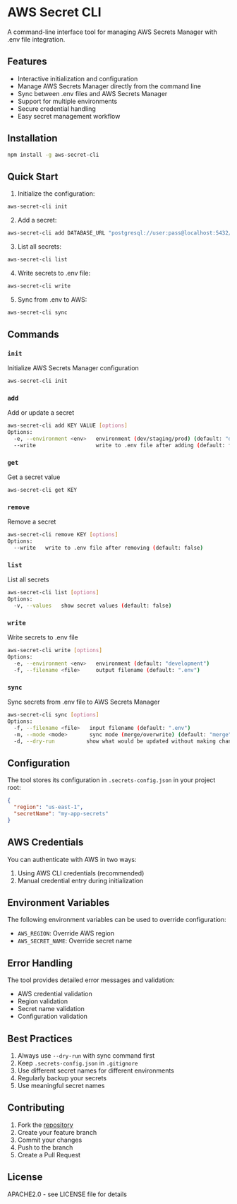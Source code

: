 # AWS Secret CLI

A command-line interface tool for managing AWS Secrets Manager with .env file integration.

## Features

- Interactive initialization and configuration
- Manage AWS Secrets Manager directly from the command line
- Sync between .env files and AWS Secrets Manager
- Support for multiple environments
- Secure credential handling
- Easy secret management workflow

## Installation

```bash
npm install -g aws-secret-cli
```

## Quick Start

1. Initialize the configuration:
```bash
aws-secret-cli init
```

2. Add a secret:
```bash
aws-secret-cli add DATABASE_URL "postgresql://user:pass@localhost:5432/db"
```

3. List all secrets:
```bash
aws-secret-cli list
```

4. Write secrets to .env file:
```bash
aws-secret-cli write
```

5. Sync from .env to AWS:
```bash
aws-secret-cli sync
```

## Commands

### `init`
Initialize AWS Secrets Manager configuration
```bash
aws-secret-cli init
```

### `add`
Add or update a secret
```bash
aws-secret-cli add KEY VALUE [options]
Options:
  -e, --environment <env>   environment (dev/staging/prod) (default: "dev")
  --write                   write to .env file after adding (default: false)
```

### `get`
Get a secret value
```bash
aws-secret-cli get KEY
```

### `remove`
Remove a secret
```bash
aws-secret-cli remove KEY [options]
Options:
  --write   write to .env file after removing (default: false)
```

### `list`
List all secrets
```bash
aws-secret-cli list [options]
Options:
  -v, --values   show secret values (default: false)
```

### `write`
Write secrets to .env file
```bash
aws-secret-cli write [options]
Options:
  -e, --environment <env>   environment (default: "development")
  -f, --filename <file>     output filename (default: ".env")
```

### `sync`
Sync secrets from .env file to AWS Secrets Manager
```bash
aws-secret-cli sync [options]
Options:
  -f, --filename <file>   input filename (default: ".env")
  -m, --mode <mode>       sync mode (merge/overwrite) (default: "merge")
  -d, --dry-run          show what would be updated without making changes
```

## Configuration

The tool stores its configuration in `.secrets-config.json` in your project root:

```json
{
  "region": "us-east-1",
  "secretName": "my-app-secrets"
}
```

## AWS Credentials

You can authenticate with AWS in two ways:
1. Using AWS CLI credentials (recommended)
2. Manual credential entry during initialization

## Environment Variables

The following environment variables can be used to override configuration:

- `AWS_REGION`: Override AWS region
- `AWS_SECRET_NAME`: Override secret name

## Error Handling

The tool provides detailed error messages and validation:
- AWS credential validation
- Region validation
- Secret name validation
- Configuration validation

## Best Practices

1. Always use `--dry-run` with sync command first
2. Keep `.secrets-config.json` in `.gitignore`
3. Use different secret names for different environments
4. Regularly backup your secrets
5. Use meaningful secret names

## Contributing
1. Fork the [repository](https://github.com/cyberbandityt/aws-secret-cli)
2. Create your feature branch
3. Commit your changes
4. Push to the branch
5. Create a Pull Request

## License

APACHE2.0 - see LICENSE file for details